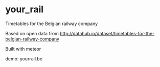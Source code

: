 your_rail
=========

Timetables for the Belgian railway company 

Based on open data from http://datahub.io/dataset/timetables-for-the-belgian-railway-company

Built with meteor

demo: yourrail.be
